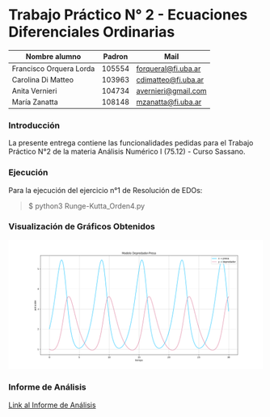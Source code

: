 # Trabajo Práctico N° 2 - Ecuaciones Diferenciales Ordinarias

| Nombre alumno             | Padron | Mail                      |
|---------------------------|--------|---------------------------|
| Francisco Orquera Lorda   | 105554 | forqueral@fi.uba.ar       |
| Carolina Di Matteo        | 103963 | cdimatteo@fi.uba.ar       |
| Anita Vernieri            | 104734 | avernieri@gmail.com       |
| María Zanatta             | 108148 | mzanatta@fi.uba.ar        |


### Introducción
La presente entrega contiene las funcionalidades pedidas para el Trabajo Práctico N°2 de la materia Análisis Numérico I (75.12) - Curso Sassano.

### Ejecución
Para la ejecución del ejercicio n°1 de Resolución de EDOs:
> $ python3 Runge-Kutta_Orden4.py

### Visualización de Gráficos Obtenidos

![Modelo Depredador - Presa](./modelo-depredador-presa.png)

### Informe de Análisis

[Link al Informe de Análisis](./TP2%20-%20Ecuaciones%20Diferenciales%20Ordinarias.pdf)

